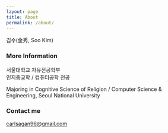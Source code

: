 ```yaml
---
layout: page
title: About
permalink: /about/
---
```


김수(金秀, Soo Kim)

### More Information

서울대학교 자유전공학부  
인지종교학 / 컴퓨터공학 전공

Majoring in Cognitive Science of Religion / Computer Science & Engineering, Seoul National University

### Contact me

[carlsagan96@gmail.com](mailto:carlsagan96@gmail.com)
